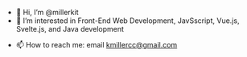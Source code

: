 - 👋 Hi, I’m @millerkit
- 👀 I’m interested in Front-End Web Development, JavSscript, Vue.js, Svelte.js, and Java development
<!--- 💞️ I’m looking to collaborate on ...-->
- 📫 How to reach me: email kmillercc@gmail.com

<!---
millerkit/millerkit is a ✨ special ✨ repository because its `README.md` (this file) appears on your GitHub profile.
You can click the Preview link to take a look at your changes.
--->
